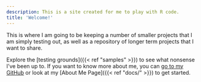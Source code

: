 ```yaml
---
description: This is a site created for me to play with R code.
title: 'Welcome!'
---
```


This is where I am going to be keeping a number of smaller projects that I am simply testing out, as well as a repository of longer term projects that I want to share.



Explore the [testing grounds]({{< ref "samples" >}}) to see what nonsense I've been up to. If you want to know more about me, you can <a target="_blank" href="https://github.com/nijawi">go to my GitHub</a> or look at my [About Me Page]({{< ref "docs/" >}}) to get started.
